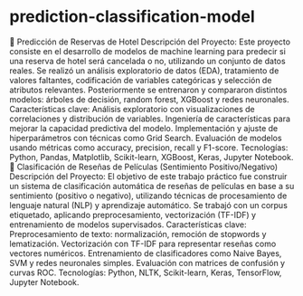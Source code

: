 # prediction-classification-model
📁 Predicción de Reservas de Hotel Descripción del Proyecto:  Este proyecto consiste en el desarrollo de modelos de machine learning para predecir si una reserva de hotel será cancelada o no, utilizando un conjunto de datos reales. Se realizó un análisis exploratorio de datos (EDA), tratamiento de valores faltantes, codificación de variables categóricas y selección de atributos relevantes. Posteriormente se entrenaron y compararon distintos modelos: árboles de decisión, random forest, XGBoost y redes neuronales.  Características clave:  Análisis exploratorio con visualizaciones de correlaciones y distribución de variables.  Ingeniería de características para mejorar la capacidad predictiva del modelo.  Implementación y ajuste de hiperparámetros con técnicas como Grid Search.  Evaluación de modelos usando métricas como accuracy, precision, recall y F1-score.  Tecnologías: Python, Pandas, Matplotlib, Scikit-learn, XGBoost, Keras, Jupyter Notebook.  
📁 Clasificación de Reseñas de Películas (Sentimiento Positivo/Negativo) Descripción del Proyecto:  El objetivo de este trabajo práctico fue construir un sistema de clasificación automática de reseñas de películas en base a su sentimiento (positivo o negativo), utilizando técnicas de procesamiento de lenguaje natural (NLP) y aprendizaje automático. Se trabajó con un corpus etiquetado, aplicando preprocesamiento, vectorización (TF-IDF) y entrenamiento de modelos supervisados.  Características clave:  Preprocesamiento de texto: normalización, remoción de stopwords y lematización.  Vectorización con TF-IDF para representar reseñas como vectores numéricos.  Entrenamiento de clasificadores como Naive Bayes, SVM y redes neuronales simples.  Evaluación con matrices de confusión y curvas ROC.  Tecnologías: Python, NLTK, Scikit-learn, Keras, TensorFlow, Jupyter Notebook.
